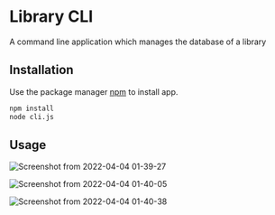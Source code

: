 # Library CLI

A command line application which manages the database of a library

## Installation

Use the package manager [npm](https://www.npmjs.com/) to install app.

```bash
npm install
node cli.js
```

## Usage

![Screenshot from 2022-04-04 01-39-27](https://user-images.githubusercontent.com/55575931/161446957-cbfe306e-4ffb-4fe5-a996-76e4ae7ce6cc.png)

![Screenshot from 2022-04-04 01-40-05](https://user-images.githubusercontent.com/55575931/161446974-056f39cb-3776-4009-9a8b-9cc1e254a347.png)

![Screenshot from 2022-04-04 01-40-38](https://user-images.githubusercontent.com/55575931/161446987-30302ae0-a395-4859-bc1b-27b752033a09.png)





